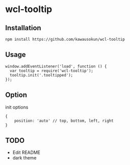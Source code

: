 # wcl-tooltip

## Installation

```
npm install https://github.com/kawausokun/wcl-tooltip
```

## Usage

```
window.addEventListener('load', function () {
  var tooltip = require('wcl-tooltip');
  tooltip.init('.tooltipped');
});
```

## Option

init options

```
{
    position: 'auto' // top, bottom, left, right
}
```

## TODO

* Edit README
* dark theme
